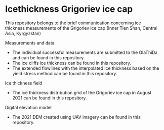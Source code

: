 # Icethickness Grigoriev ice cap

This repository belongs to the brief communication concerning ice thickness measurements of the Grigoriev ice cap (Inner Tien Shan, Central Asia, Kyrgyzstan)

Measurements and data
* The individual successful measurements are submitted to the GlaThiDa and can be found in this repository. 
* The ice cliffs ice thickness can be found in this repository. 
* The extended flowlines with the interpolated ice thickness based on the yield stress method can be found in this repository. 

Ice thickness field
* The ice thickness distribution grid of the Grigoriev ice cap in August 2021 can be found in this repository. 

Digital elevation model
* The 2021 DEM created using UAV imagery can be found in this repository. 
